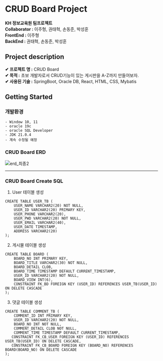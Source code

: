 # CRUD Board Project
<b>KH 정보교육원 팀프로젝트 </b></br>
<b>Collaborator : </b>이주형, 권태혁, 손동준, 박성훈 </br>
<b>FrontEnd : </b>이주형 </br>
<b>BackEnd : </b>권태혁, 손동준, 박성훈 </br>
## Project description
<b>✔ 프로젝트 명 :</b> CRUD Board </br>
<b>✔ 목적 :</b> 초보 개발자로서 CRUD기능이 있는 게시판을 A-Z까지 만들어보자. </br>
<b>✔ 사용된 기술 :</b> SpringBoot, Oracle DB, React, HTML, CSS, Mybatis 

## Getting Started
### 개발환경
```
- Window 10, 11
- oracle 19c
- oracle SQL Developer
- JDK 21.0.4
- 계속 수정될 예정
```
### CRUD Board ERD

![erd_최종2](https://github.com/user-attachments/assets/bed9449d-2482-4220-a291-d70f912770ff)

---

### CRUD Board Create SQL
1. User 테이블 생성
```
CREATE TABLE USER_TB (
    USER_NAME VARCHAR2(20) NOT NULL,
    USER_ID VARCHAR2(20) PRIMARY KEY,
    USER_PHONE VARCHAR2(20),
    USER_PWD VARCHAR2(20) NOT NULL,
    USER_EMAIL VARCHAR2(40),
    USER_DATE TIMESTAMP,
    ADDRESS VARCHAR2(20)
);
```
2. 게시물 테이블 생성
```
CREATE TABLE BOARD (
    BOARD_NO INT PRIMARY KEY,
    BOARD_TITLE VARCHAR2(30) NOT NULL,
    BOARD_DETAIL CLOB,
    BOARD_TIME TIMESTAMP DEFAULT CURRENT_TIMESTAMP,
    USER_ID VARCHAR2(20) NOT NULL,
    BOARD_VIEW INT(6),
    CONSTRAINT FK_BD FOREIGN KEY (USER_ID) REFERENCES USER_TB(USER_ID) ON DELETE CASCADE
);
```
3. 댓글 테이블 생성
```
CREATE TABLE COMMENT_TB (
    COMMENT_ID INT PRIMARY KEY,
    USER_ID VARCHAR2(20) NOT NULL,
    BOARD_NO INT NOT NULL,
    COMMENT_DETAIL CLOB NOT NULL,
    COMMENT_TIME TIMESTAMP DEFAULT CURRENT_TIMESTAMP,
   CONSTRAINT FK_CB_USER FOREIGN KEY (USER_ID) REFERENCES USER_TB(USER_ID) ON DELETE CASCADE,
   CONSTRAINT FK_CB_BOARD FOREIGN KEY (BOARD_NO) REFERENCES BOARD(BOARD_NO) ON DELETE CASCADE
);
```
